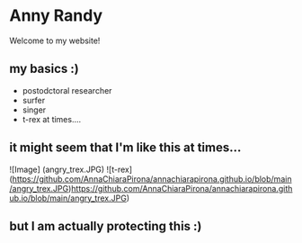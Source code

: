 
# Anny Randy

Welcome to my website! 

## my basics :)

- postodctoral researcher
- surfer
- singer
- t-rex at times....

## it might seem that I'm like this at times...

![Image] (angry_trex.JPG)
![t-rex] (https://github.com/AnnaChiaraPirona/annachiarapirona.github.io/blob/main/angry_trex.JPG)https://github.com/AnnaChiaraPirona/annachiarapirona.github.io/blob/main/angry_trex.JPG)

## but I am actually protecting this :)

